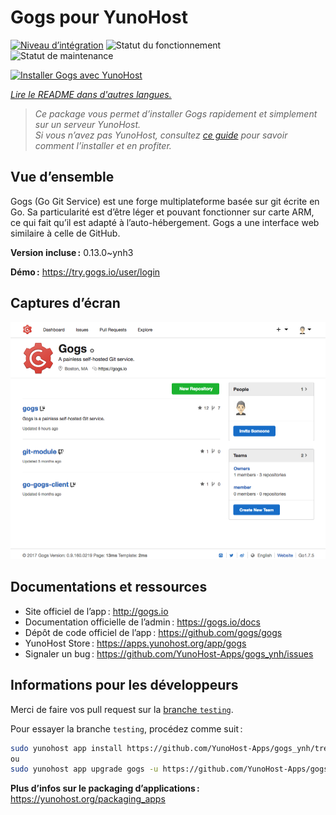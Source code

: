 <!--
Nota bene : ce README est automatiquement généré par <https://github.com/YunoHost/apps/tree/master/tools/readme_generator>
Il NE doit PAS être modifié à la main.
-->

# Gogs pour YunoHost

[![Niveau d’intégration](https://dash.yunohost.org/integration/gogs.svg)](https://ci-apps.yunohost.org/ci/apps/gogs/) ![Statut du fonctionnement](https://ci-apps.yunohost.org/ci/badges/gogs.status.svg) ![Statut de maintenance](https://ci-apps.yunohost.org/ci/badges/gogs.maintain.svg)

[![Installer Gogs avec YunoHost](https://install-app.yunohost.org/install-with-yunohost.svg)](https://install-app.yunohost.org/?app=gogs)

*[Lire le README dans d'autres langues.](./ALL_README.md)*

> *Ce package vous permet d’installer Gogs rapidement et simplement sur un serveur YunoHost.*  
> *Si vous n’avez pas YunoHost, consultez [ce guide](https://yunohost.org/install) pour savoir comment l’installer et en profiter.*

## Vue d’ensemble

Gogs (Go Git Service) est une forge multiplateforme basée sur git écrite en Go. Sa particularité est d’être léger et pouvant fonctionner sur carte ARM, ce qui fait qu’il est adapté à l’auto-hébergement. Gogs a une interface web similaire à celle de GitHub. 


**Version incluse :** 0.13.0~ynh3

**Démo :** <https://try.gogs.io/user/login>

## Captures d’écran

![Capture d’écran de Gogs](./doc/screenshots/screenshot.png)

## Documentations et ressources

- Site officiel de l’app : <http://gogs.io>
- Documentation officielle de l’admin : <https://gogs.io/docs>
- Dépôt de code officiel de l’app : <https://github.com/gogs/gogs>
- YunoHost Store : <https://apps.yunohost.org/app/gogs>
- Signaler un bug : <https://github.com/YunoHost-Apps/gogs_ynh/issues>

## Informations pour les développeurs

Merci de faire vos pull request sur la [branche `testing`](https://github.com/YunoHost-Apps/gogs_ynh/tree/testing).

Pour essayer la branche `testing`, procédez comme suit :

```bash
sudo yunohost app install https://github.com/YunoHost-Apps/gogs_ynh/tree/testing --debug
ou
sudo yunohost app upgrade gogs -u https://github.com/YunoHost-Apps/gogs_ynh/tree/testing --debug
```

**Plus d’infos sur le packaging d’applications :** <https://yunohost.org/packaging_apps>
